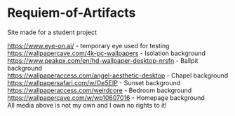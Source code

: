 # Requiem-of-Artifacts
Site made for a student project

https://www.eye-on.ai/ - temporary eye used for testing<br>
https://wallpapercave.com/4k-pc-wallpapers - Isolation background<br>
https://www.peakpx.com/en/hd-wallpaper-desktop-nrsfn - Ballpit background<br>
https://wallpaperaccess.com/angel-aesthetic-desktop - Chapel background<br>
https://wallpapersafari.com/w/Oe5EIP - Sunset background<br>
https://wallpaperaccess.com/weirdcore - Bedroom background<br>
https://wallpapercave.com/w/wp10607016 - Homepage background<br>
All media above is not my own and I own no rights to it!
